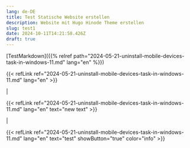 ```yaml
---
lang: de-DE
title: Test Statische Website erstellen
description: Website mit Hugo Hinode Theme erstellen
slug: test1
date: 2024-10-11T14:21:58.426Z
draft: true
---
```


[TestMarkdown]({{% relref path="2024-05-21-uninstall-mobile-devices-task-in-windows-11.md" lang="en" %}})

{{< refLink ref="2024-05-21-uninstall-mobile-devices-task-in-windows-11.md" lang="en"  >}}

|

{{< refLink ref="2024-05-21-uninstall-mobile-devices-task-in-windows-11.md" lang="en" text="new text"  >}}

|

{{< refLink ref="2024-05-21-uninstall-mobile-devices-task-in-windows-11.md" lang="en" text="test"  showButton="true" color="info" >}}
